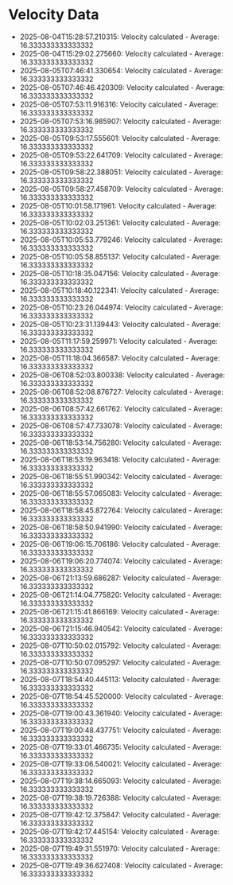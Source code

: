 # Velocity Data

- 2025-08-04T15:28:57.210315: Velocity calculated - Average: 16.333333333333332
- 2025-08-04T15:29:02.275660: Velocity calculated - Average: 16.333333333333332
- 2025-08-05T07:46:41.330654: Velocity calculated - Average: 16.333333333333332
- 2025-08-05T07:46:46.420309: Velocity calculated - Average: 16.333333333333332
- 2025-08-05T07:53:11.916316: Velocity calculated - Average: 16.333333333333332
- 2025-08-05T07:53:16.985907: Velocity calculated - Average: 16.333333333333332
- 2025-08-05T09:53:17.555601: Velocity calculated - Average: 16.333333333333332
- 2025-08-05T09:53:22.641709: Velocity calculated - Average: 16.333333333333332
- 2025-08-05T09:58:22.388051: Velocity calculated - Average: 16.333333333333332
- 2025-08-05T09:58:27.458709: Velocity calculated - Average: 16.333333333333332
- 2025-08-05T10:01:58.171961: Velocity calculated - Average: 16.333333333333332
- 2025-08-05T10:02:03.251361: Velocity calculated - Average: 16.333333333333332
- 2025-08-05T10:05:53.779246: Velocity calculated - Average: 16.333333333333332
- 2025-08-05T10:05:58.855137: Velocity calculated - Average: 16.333333333333332
- 2025-08-05T10:18:35.047156: Velocity calculated - Average: 16.333333333333332
- 2025-08-05T10:18:40.122341: Velocity calculated - Average: 16.333333333333332
- 2025-08-05T10:23:26.044974: Velocity calculated - Average: 16.333333333333332
- 2025-08-05T10:23:31.139443: Velocity calculated - Average: 16.333333333333332
- 2025-08-05T11:17:59.259971: Velocity calculated - Average: 16.333333333333332
- 2025-08-05T11:18:04.366587: Velocity calculated - Average: 16.333333333333332
- 2025-08-06T08:52:03.800338: Velocity calculated - Average: 16.333333333333332
- 2025-08-06T08:52:08.876727: Velocity calculated - Average: 16.333333333333332
- 2025-08-06T08:57:42.661762: Velocity calculated - Average: 16.333333333333332
- 2025-08-06T08:57:47.733078: Velocity calculated - Average: 16.333333333333332
- 2025-08-06T18:53:14.756280: Velocity calculated - Average: 16.333333333333332
- 2025-08-06T18:53:19.963418: Velocity calculated - Average: 16.333333333333332
- 2025-08-06T18:55:51.990342: Velocity calculated - Average: 16.333333333333332
- 2025-08-06T18:55:57.065083: Velocity calculated - Average: 16.333333333333332
- 2025-08-06T18:58:45.872764: Velocity calculated - Average: 16.333333333333332
- 2025-08-06T18:58:50.941990: Velocity calculated - Average: 16.333333333333332
- 2025-08-06T19:06:15.706186: Velocity calculated - Average: 16.333333333333332
- 2025-08-06T19:06:20.774074: Velocity calculated - Average: 16.333333333333332
- 2025-08-06T21:13:59.686287: Velocity calculated - Average: 16.333333333333332
- 2025-08-06T21:14:04.775820: Velocity calculated - Average: 16.333333333333332
- 2025-08-06T21:15:41.866169: Velocity calculated - Average: 16.333333333333332
- 2025-08-06T21:15:46.940542: Velocity calculated - Average: 16.333333333333332
- 2025-08-07T10:50:02.015792: Velocity calculated - Average: 16.333333333333332
- 2025-08-07T10:50:07.095297: Velocity calculated - Average: 16.333333333333332
- 2025-08-07T18:54:40.445113: Velocity calculated - Average: 16.333333333333332
- 2025-08-07T18:54:45.520000: Velocity calculated - Average: 16.333333333333332
- 2025-08-07T19:00:43.361940: Velocity calculated - Average: 16.333333333333332
- 2025-08-07T19:00:48.437751: Velocity calculated - Average: 16.333333333333332
- 2025-08-07T19:33:01.466735: Velocity calculated - Average: 16.333333333333332
- 2025-08-07T19:33:06.540021: Velocity calculated - Average: 16.333333333333332
- 2025-08-07T19:38:14.665093: Velocity calculated - Average: 16.333333333333332
- 2025-08-07T19:38:19.726388: Velocity calculated - Average: 16.333333333333332
- 2025-08-07T19:42:12.375847: Velocity calculated - Average: 16.333333333333332
- 2025-08-07T19:42:17.445154: Velocity calculated - Average: 16.333333333333332
- 2025-08-07T19:49:31.551970: Velocity calculated - Average: 16.333333333333332
- 2025-08-07T19:49:36.627408: Velocity calculated - Average: 16.333333333333332

